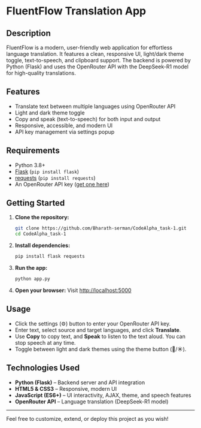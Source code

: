 # FluentFlow Translation App

## Description

FluentFlow is a modern, user-friendly web application for effortless language translation. It features a clean, responsive UI, light/dark theme toggle, text-to-speech, and clipboard support. The backend is powered by Python (Flask) and uses the OpenRouter API with the DeepSeek-R1 model for high-quality translations.

## Features

- Translate text between multiple languages using OpenRouter API
- Light and dark theme toggle
- Copy and speak (text-to-speech) for both input and output
- Responsive, accessible, and modern UI
- API key management via settings popup

## Requirements

- Python 3.8+
- [Flask](https://flask.palletsprojects.com/) (`pip install flask`)
- [requests](https://docs.python-requests.org/) (`pip install requests`)
- An OpenRouter API key ([get one here](https://openrouter.ai/))

## Getting Started

1. **Clone the repository:**
   ```sh
   git clone https://github.com/Bharath-serman/CodeAlpha_task-1.git
   cd CodeAlpha_task-1
   ```
2. **Install dependencies:**
   ```sh
   pip install flask requests
   ```
3. **Run the app:**
   ```sh
   python app.py
   ```
4. **Open your browser:**
   Visit [http://localhost:5000](http://localhost:5000)

## Usage

- Click the settings (⚙️) button to enter your OpenRouter API key.
- Enter text, select source and target languages, and click **Translate**.
- Use **Copy** to copy text, and **Speak** to listen to the text aloud. You can stop speech at any time.
- Toggle between light and dark themes using the theme button (🌙/☀️).

## Technologies Used

- **Python (Flask)** – Backend server and API integration
- **HTML5 & CSS3** – Responsive, modern UI
- **JavaScript (ES6+)** – UI interactivity, AJAX, theme, and speech features
- **OpenRouter API** – Language translation (DeepSeek-R1 model)

---

Feel free to customize, extend, or deploy this project as you wish!
